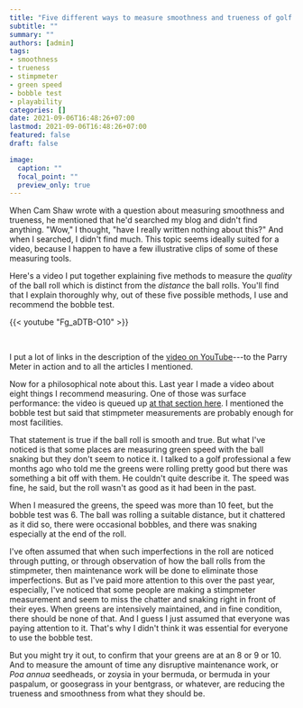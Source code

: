 ```yaml
---
title: "Five different ways to measure smoothness and trueness of golf ball roll on putting greens"
subtitle: ""
summary: ""
authors: [admin]
tags: 
- smoothness
- trueness
- stimpmeter
- green speed
- bobble test
- playability
categories: []
date: 2021-09-06T16:48:26+07:00
lastmod: 2021-09-06T16:48:26+07:00
featured: false
draft: false

image:
  caption: ""
  focal_point: ""
  preview_only: true
---
```


When Cam Shaw wrote with a question about measuring smoothness and trueness, he mentioned that he'd searched my blog and didn't find anything. "Wow," I thought, "have I really written nothing about this?" And when I searched, I didn't find much. This topic seems ideally suited for a video, because I happen to have a few illustrative clips of some of these measuring tools. 

Here's a video I put together explaining five methods to measure the *quality* of the ball roll which is distinct from the *distance* the ball rolls. You'll find that I explain thoroughly why, out of these five possible methods, I use and recommend the bobble test.

{{< youtube "Fg_aDTB-O10" >}}

<br>

I put a lot of links in the description of the [video on YouTube](https://youtu.be/Fg_aDTB-O10)---to the Parry Meter in action and to all the articles I mentioned.

Now for a philosophical note about this. Last year I made a video about eight things I recommend measuring. One of those was surface performance: the video is queued up [at that section here](https://youtu.be/n8Ir2lVnGyE?t=300). I mentioned the bobble test but said that stimpmeter measurements are probably enough for most facilities.

That statement is true if the ball roll is smooth and true. But what I've noticed is that some places are measuring green speed with the ball snaking but they don't seem to notice it. I talked to a golf professional a few months ago who told me the greens were rolling pretty good but there was something a bit off with them. He couldn't quite describe it. The speed was fine, he said, but the roll wasn't as good as it had been in the past. 

When I measured the greens, the speed was more than 10 feet, but the bobble test was 6. The ball was rolling a suitable distance, but it chattered as it did so, there were occasional bobbles, and there was snaking especially at the end of the roll.

I've often assumed that when such imperfections in the roll are noticed through putting, or through observation of how the ball rolls from the stimpmeter, then maintenance work will be done to eliminate those imperfections. But as I've paid more attention to this over the past year, especially, I've noticed that some people are making a stimpmeter measurement and seem to miss the chatter and snaking right in front of their eyes. When greens are intensively maintained, and in fine condition, there should be none of that. And I guess I just assumed that everyone was paying attention to it. That's why I didn't think it was essential for everyone to use the bobble test.

But you might try it out, to confirm that your greens are at an 8 or 9 or 10. And to measure the amount of time any disruptive maintenance work, or *Poa annua* seedheads, or zoysia in your bermuda, or bermuda in your paspalum, or goosegrass in your bentgrass, or whatever, are reducing the trueness and smoothness from what they should be.
